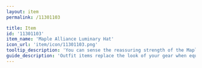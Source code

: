 ```yaml
---
layout: item
permalink: /11301103

title: Item
id: '11301103'
item_name: 'Maple Alliance Luminary Hat'
icon_url: 'item/icon/11301103.png'
tooltip_description: 'You can sense the reassuring strength of the Maple Alliance in this hat.'
guide_description: 'Outfit items replace the look of your gear when equipped.'
---
```

